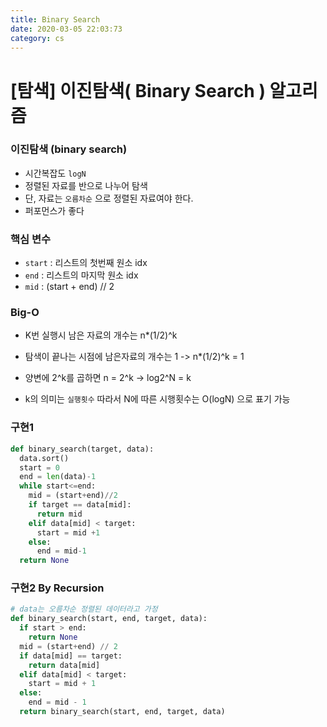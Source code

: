 ```yaml
---
title: Binary Search
date: 2020-03-05 22:03:73
category: cs
---
```


# [탐색] 이진탐색( Binary Search ) 알고리즘



### 이진탐색 (binary search)

- 시간복잡도 `logN`
- 정렬된 자료를 반으로 나누어 탐색
- 단, 자료는 `오름차순` 으로 정렬된 자료여야 한다.
- 퍼포먼스가 좋다

### 핵심 변수

- `start` : 리스트의 첫번째 원소 idx
- `end` : 리스트의 마지막 원소 idx
- `mid` : (start + end) // 2

### Big-O

- K번 실행시 남은 자료의 개수는 n*(1/2)^k

- 탐색이 끝나는 시점에 남은자료의 개수는 1 -> n*(1/2)^k = 1
- 양변에 2^k를 곱하면 n = 2^k -> log2^N = k
- k의 의미는 `실행횟수` 따라서 N에 따른 시행횟수는 O(logN) 으로 표기 가능

### 구현1

```python
def binary_search(target, data):
  data.sort()
  start = 0
  end = len(data)-1
  while start<=end:
    mid = (start+end)//2
    if target == data[mid]:
      return mid
    elif data[mid] < target:
      start = mid +1
    else:
      end = mid-1
  return None
```



### 구현2 By Recursion

```python
# data는 오름차순 정렬된 데이터라고 가정
def binary_search(start, end, target, data):
  if start > end:
    return None
  mid = (start+end) // 2
  if data[mid] == target:
    return data[mid]
  elif data[mid] < target:
    start = mid + 1
  else:
    end = mid - 1
  return binary_search(start, end, target, data)
```



